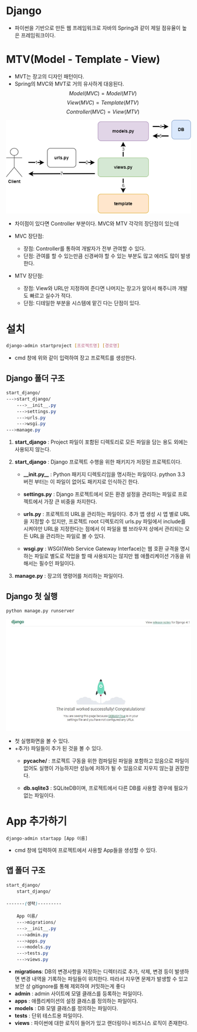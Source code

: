 # Django

* 파이썬을 기반으로 만든 웹 프레임워크로 자바의 Spring과 같이 제일 점유율이 높은 프레임워크이다.

# MTV(Model - Template - View)

* MVT는 장고의 디자인 패턴이다.
* Spring의 MVC와 MVT로 거의 유사하게 대응된다. 
    $$ Model(MVC) = Model(MTV)$$
    $$ View(MVC) = Template(MTV) $$
    $$ Controller(MVC) = View(MTV) $$

![./md_img/01_MVT.png](./md_img/01_MVT.png)

* 차이점이 있다면 Controller 부분이다. MVC와 MTV 각각의 장단점이 있는데
* MVC 장단점:
    * 장점: Controller를 통하여 개발자가 전부 관여할 수 있다.
    * 단점: 관여를 할 수 있는만큼 신경써야 할 수 있는 부분도 많고 에러도 많이 발생한다.

* MTV 장단점:
    * 장점: View와 URL만 지정하여 준다면 나머지는 장고가 알아서 해주니까 개발도 빠르고 실수가 적다.
    * 단점: 디테일한 부분을 시스템에 맡긴 다는 단점이 있다.


# 설치

```bash
django-admin startproject [프로젝트명] [경로명]
```
* cmd 창에 위와 같이 입력하여 장고 프로젝트를 생성한다.

## Django 폴더 구조

```css
start_django/
--->start_django/
    --->__init__.py
    --->settings.py
    --->urls.py
    --->wsgi.py
--->manage.py
```

1. __start_django__ : Project 파일이 포함된 디렉토리로 모든 파일을 담는 용도 외에는 사용되지 않는다.

2. __start_django__ : Django 프로젝트 수행을 위한 패키지가 저장된 프로젝트이다.

    * __\_\_init.py\_\___ : Python 패키지 디렉토리임을 명시하는 파일이다. python 3.3 버전 부터는 이 파일이 없어도 패키지로 인식하긴 한다.

    * __settings.py__ : Django 프로젝트에서 모든 환경 설정을 관리하는 파일로 프로젝트에서 가장 큰 비중을 차지한다.

    * __urls.py__ : 프로젝트의 URL을 관리하는 파일이다. 추가 앱 생성 시 앱 별로 URL을 지정할 수 있지만, 프로젝트 root  디렉토리의 urls.py 파일에서 include를 시켜야만 URL을 지정한다는 점에서 이 파일을 웹 브라우저 상에서 관리되는 모든 URL을 관리하는 파일로 볼 수 있다.

    * __wsgi.py__ : WSGI(Web Service Gateway Interface)는 웹 호환 규격을 명시하는 파일로 별도로 작업을 할 때 사용되지는 않지만 웹 애플리케이션 가동을 위해서는 필수인 파일이다.

3. __manage.py__ : 장고의 명령어를 처리하는 파일이다.

## Django 첫 실행

```bash
python manage.py runserver
```

![./md_img/01_django_UI.jpg](./md_img/01_django_UI.jpg)

* 첫 실행화면을 볼 수 있다.
* +추가) 파일들이 추가 된 것을 볼 수 있다.
    * __pycache/__ : 프로젝트 구동을 위한 컴파일된 파일을 포함하고 있음으로 파일이 없어도 실행이 가능하지만 성능에 저하가 될 수 있음으로 지우지 않는걸 권장한다.

    * __db.sqlite3__ : SQLiteDB이며, 프로젝트에서 다른 DB를 사용할 경우에 필요가 없는 파일이다.

# App 추가하기

```
django-admin startapp [App 이름]
```

* cmd 창에 입력하여 프로젝트에서 사용할 App들을 생성할 수 있다.

## 앱 폴더 구조

```css
start_django/
    start_django/

-------(생략)---------

    App 이름/
    --->migrations/
    --->__init__.py
    --->admin.py
    --->apps.py
    --->models.py
    --->tests.py
    --->views.py
```

* __migrations__: DB의 변경사항을 저장하는 디렉터리로 추가, 삭제, 변경 등이 발생하면 변경 내역을 기록하는 파일들이 위치한다. 따라서 지우면 문제가 발생할 수 있고 보안 상 gitignore를 통해 제외하여 커밋하는게 좋다  
* __admin__ : admin 사이트에 모델 클래스를 등록하는 파일이다.  
* __apps__ : 애플리케이션의 설정 클래스를 정의하는 파일이다.
* __models__ : DB 모델 클래스를 정의하는 파일이다.  
* __tests__ : 단위 테스트용 파일이다.
* __views__ : 파이썬에 대한 로직이 들어가 있고 랜더링이나 비즈니스 로직이 존재한다.